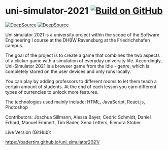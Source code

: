 # uni-simulator-2021 [![Build on GitHub](https://github.com/BaderTim/uni_simulator2021/actions/workflows/publish.yml/badge.svg?branch=main)](https://github.com/BaderTim/uni_simulator2021/actions/workflows/publish.yml)
[![DeepSource](https://deepsource.io/gh/daniel11609/uni_simulator2021.svg/?label=active+issues&show_trend=true&token=jQLXGMOn8jGODE-Paf760L9P)](https://deepsource.io/gh/daniel11609/uni_simulator2021/?ref=repository-badge) [![DeepSource](https://deepsource.io/gh/daniel11609/uni_simulator2021.svg/?label=resolved+issues&show_trend=true&token=jQLXGMOn8jGODE-Paf760L9P)](https://deepsource.io/gh/daniel11609/uni_simulator2021/?ref=repository-badge)

Uni simulator 2021 is a university project within the scope of the Software Engineering I course at the DHBW Ravensburg at the Friedrichshafen campus.

The goal of the project is to create a game that combines the two aspects of a clicker game with a simulation of everyday university life.
Accordingly, Uni-Simulator 2021 is a browser game from the Idle - genre, which is completely stored on the user devices and only runs locally.

You can play by adding professors to different rooms to let them teach a certain amount of students. At the end of each lesson you earn different types of currencies to unlock more features.

The technologies used mainly include: 
HTML, JavaScript, React.js, Photoshop

Contributors:
Joschua Sillmann, Alessa Bayer, Cedric Schmidt, Daniel Erhard, Manuel Emmert, Tim Bader, Xena Letters, Elenora Stober 


Live Version (GitHub):


https://badertim.github.io/uni_simulator2021/
